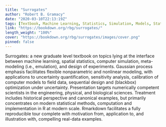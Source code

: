 ```yaml
---
title: "Surrogates"
author: "Robert B. Gramacy"
date: "2020-03-10T22:13:19Z"
tags: [Textbook, Machine Learning, Statistics, Simulation, Models, Statistical Methods]
link: "https://bookdown.org/rbg/surrogates/"
length_weight: "100%"
cover: "https://bookdown.org/rbg/surrogates/images/cover.png"
pinned: false
---
```


Surrogates: a new graduate level textbook on topics lying at the interface between machine learning, spatial statistics, computer simulation, meta-modeling (i.e., emulation), and design of experiments. Gaussian process emphasis facilitates flexible nonparametric and nonlinear modeling, with applications to uncertainty quantification, sensitivity analysis, calibration of computer models to field data, sequential design and (blackbox) optimization under uncertainty. Presentation targets numerically competent scientists in the engineering, physical, and biological sciences. Treatment includes historical perspective and canonical examples, but primarily concentrates on modern statistical methods, computation and implementation in R at modern scale. Rmarkdown facilitates a fully reproducible tour complete with motivation from, application to, and illustration with, compelling real-data examples.
